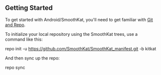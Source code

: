 Getting Started
------------------

To get started with Android/SmoothKat, you'll need to get familiar with [Git and Repo](http://source.android.com/source/using-repo.html).

To initialize your local repository using the SmoothKat trees, use a command like this:

repo init -u https://github.com/SmoothKat/SmoothKat_manifest.git -b kitkat

And then sync up the repo:

repo sync

